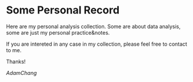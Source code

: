 # Some Personal Record
Here are my personal analysis collection.
Some are about data analysis, some are just my personal practice&notes.

If you are intereted in any case in my collection, please feel free to contact to me.

Thanks!

*AdamChang*
